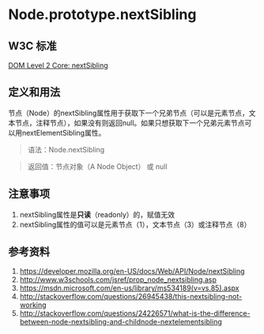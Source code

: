 # Node.prototype.nextSibling

## W3C 标准
[DOM Level 2 Core: nextSibling](https://www.w3.org/TR/DOM-Level-2-Core/core.html#ID-6AC54C2F)

## 定义和用法
节点（Node）的nextSibling属性用于获取下一个兄弟节点（可以是元素节点，文本节点，注释节点），如果没有则返回null。如果只想获取下一个兄弟元素节点可以用nextElementSibling属性。

> 语法：Node.nextSibling

> 返回值：节点对象（A Node Object） 或 null

## 注意事项
1. nextSibling属性是**只读**（readonly）的，赋值无效
2. nextSibling属性的值可以是元素节点（1），文本节点（3）或注释节点（8）

## 参考资料
1. https://developer.mozilla.org/en-US/docs/Web/API/Node/nextSibling
2. http://www.w3schools.com/jsref/prop_node_nextsibling.asp
3. https://msdn.microsoft.com/en-us/library/ms534189(v=vs.85).aspx
4. http://stackoverflow.com/questions/26945438/this-nextsibling-not-working
5. http://stackoverflow.com/questions/24226571/what-is-the-difference-between-node-nextsibling-and-childnode-nextelementsibling
